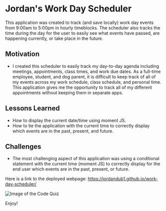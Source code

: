 # Jordan's Work Day Scheduler

This application was created to track (and save locally) work day events from 9:00am to 5:00pm in hourly timeblocks. The scheduler also tracks the time during the day for the user to easily see what events have passed, are happening currently, or take place in the future. 

## Motivation

* I created this scheduler to easily track my day-to-day agenda including meetings, appointments, class times, and work due dates. As a full-time employee, student, and dog parent, it is difficult to keep track of all of my events across my work schedule, class schedule, and personal time. This application gives me the opportunity to track all of my different appointments without keeping them in separate apps. 

## Lessons Learned

* How to display the current date/time using moment JS. 
* How to tie the application with the current time to correctly display which events are in the past, present, and future. 
  
## Challenges

* The most challenging aspect of this application was using a conditional statement with the current time (moment JS) to correctly display for the end user which events are in the past, present, or future.
  
Here is a link to the deployed webpage: https://jordandub1.github.io/work-day-scheduler/

![Image of the Code Quiz](https://jordandub1.github.io/work-day-scheduler/assets/images/screenshot.png)

Enjoy!